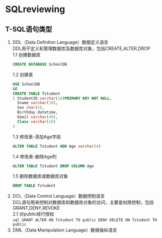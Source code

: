 # SQLreviewing

## T-SQL语句类型
1. DDL（Data Defintion Language）数据定义语言  
    DDL用于定义和管理数据库及数据库对象，包括CREATE,ALTER,DROP<br>
    1.1 创建数据库<br>
    ```SQL
    CREATE DATABASE SchoolDB
    ```
    1.2 创建表<br>
    ```SQL
    USE SchoolDB
    GO
    CREATE TABLE Tstudent
    ( StudentID varchar(10)PRIMARY KEY NOT NULL,
      Sname varchar(10),
      Sex char(2),
      Birthday datetime,
      Email varchar(40),
      Class varchar(20)
    )
    ```
    1.3  修改表-添加Age字段<br>
    ```SQL
    ALTER TABLE Tstudent ADD Age varchar(4)
    ```
    1.4 修改表-删除Age列<br>
    ```SQL
    ALTER TABLE Tstudent DROP COLUMN Age
    ```
    1.5 删除数据库或数据库对象
    ```sql
    DROP TABLE Tstudent
    ```
2. DCL（Data Control Language）数据控制语言  
    DCL语句用来控制对数据库和数据库对象的访问，主要是权限控制，包括GRANT,DENY,REVOKE<br>
    2.1 对public经行授权  
        ```sql
       GRANT ALTER ON Tstudent TO public
       DENY DELETE ON Tstudent TO public
        ```
3. DML（Data Manipulation Language）数据操纵语言
